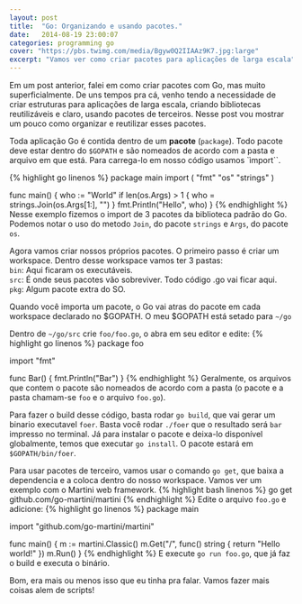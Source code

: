 ```yaml
---
layout: post
title:  "Go: Organizando e usando pacotes."
date:   2014-08-19 23:00:07
categories: programming go
cover: "https://pbs.twimg.com/media/Bgyw0Q2IIAAz9K7.jpg:large"
excerpt: "Vamos ver como criar pacotes para aplicações de larga escala"
---
```



Em um post anterior, falei em como criar pacotes com Go, mas muito superficialmente. De uns tempos pra cá, venho tendo a necessidade de criar estruturas para aplicações de larga escala, criando bibliotecas reutilizáveis e claro, usando pacotes de terceiros. Nesse post vou mostrar um pouco como organizar e reutilizar esses pacotes.

Toda aplicação Go é contida dentro de um **pacote** (``package``). Todo pacote deve estar dentro do ``$GOPATH`` e são nomeados de acordo com a pasta e arquivo em que está. Para carrega-lo em nosso código usamos `ìmport``.

{% highlight go linenos %}
package main
import (
  "fmt"
  "os"
  "strings"
 )

func main() {
  who := "World"
  if len(os.Args) > 1 {
    who = strings.Join(os.Args[1:], "")
  }
  fmt.Println("Hello", who)
}
{% endhighlight %}
Nesse exemplo fizemos o import de 3 pacotes da biblioteca padrão do Go. Podemos notar o uso do metodo ``Join``, do pacote ``strings`` e ``Args``, do pacote ``os``.

Agora vamos criar nossos próprios pacotes. O primeiro passo é criar um workspace. Dentro desse workspace vamos ter 3 pastas:  
``bin``: Aqui ficaram os executáveis.  
``src``: É onde seus pacotes vão sobreviver. Todo código .go vai ficar aqui.  
``pkg``: Algum pacote extra do SO.  

Quando você importa um pacote, o Go vai atras do pacote em cada workspace declarado no $GOPATH. O meu $GOPATH está setado para ``~/go``

Dentro de ``~/go/src`` crie ``foo/foo.go``, o abra em seu editor e edite:
{% highlight go linenos %}
package foo

import "fmt"

func Bar() {
	fmt.Println("Bar")
}
{% endhighlight %}
Geralmente, os arquivos que contem o pacote são nomeados de acordo com a pasta (o pacote e a pasta chamam-se ``foo`` e o arquivo ``foo.go``).

Para fazer o build desse código, basta rodar ``go build``, que vai gerar um binario executavel ``foer``.  Basta você rodar ``./foer`` que o resultado será
``bar`` impresso no terminal. Já para instalar o pacote e deixa-lo disponível globalmente, temos que executar ``go install``. O pacote estará em ``$GOPATH/bin/foer``.

Para usar pacotes de terceiro, vamos usar o comando ``go get``, que baixa a dependencia e a coloca dentro do nosso workspace. Vamos ver um exemplo com o Martini web framework.
{% highlight bash linenos %}
go get github.com/go-martini/martini
{% endhighlight %}
Edite o arquivo ``foo.go`` e adicione:
{% highlight go linenos %}
package main

import "github.com/go-martini/martini"

func main() {
  m := martini.Classic()
  m.Get("/", func() string {
    return "Hello world!"
  })
  m.Run()
}
{% endhighlight %}
E execute ``go run foo.go``, que já faz o build e executa o binário.

Bom, era mais ou menos isso que eu tinha pra falar. Vamos fazer mais coisas alem de scripts!
